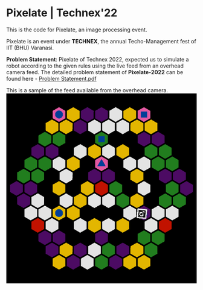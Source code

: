 
# Pixelate | Technex'22

This is the code for Pixelate, an image processing event.

Pixelate is an event under **TECHNEX**, the annual Techo-Management fest of IIT (BHU) Varanasi.


**Problem Statement**: Pixelate of Technex 2022, expected us to simulate a robot according to the given rules using the live feed from an overhead camera feed. The detailed problem statement of **Pixelate-2022** can be found here - [Problem Statement.pdf](https://github.com/AnantJain05/Pixelate-22/blob/main/Pixelate_PS.pdf)

This is a sample of the feed available from the overhead camera.
![Sample](https://github.com/AnantJain05/Pixelate-22/blob/main/sample_arena_img.png)
                  
                                                           
                                                        
